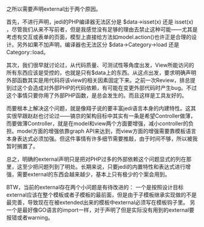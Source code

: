 之所以需要声明external出于两个原因。

首先，不进行声明，jedi的PHP编译器无法区分是 $data->isset(x) 还是 isset(x) ，尽管我们从来不写前者，但是我感觉没有足够的理由去禁止这种可能——尤其是考虑有交互或表单的页面，模型上直接给方法如model.action()也许正是合理的设计。另外如果不加声明，编译器也无法区分 $data->Category->load 还是 Category::load。

其次，我们很早就讨论过，从代码质量、可测试性等角度出发，View所能访问的所有东西应该是受控的，也就是只有$data上的东西。从这点出发，要求明确声明外部函数其实是用代码将该view的相关因素固定下来。之前一次Review，排总提到过这个会造成对外部PHP的代码依赖，有可能在变更外部代码时产生bug。不过这个事情只要你用了外部PHP函数，是总会发生的。而且这样是工具友好的。

而要根本上解决这个问题，就是像翔子说的要丰富jedi语言本身的内建特性。这其实很早跟赵赵也讨论过——镐京的架构目标中其实有一条是希望Controller做薄，而要做薄Controller，就是在model和view两个方面要增强，减小controller的负担。model方面的增强依靠graph API来达到，而view方面的增强需要靠模板语言本身表达式必须加强。但这件事情有许多细节需要推敲，由于时间不够，所以被我暂时搁置了。

总之，明确的external声明只是把对PHP过多的外部依赖这个问题显式的列在那里，这至少把问题列到了明处。长期来说，只要jedi的内置特性和表达式进行增强，需要external的东西会越来越少，基本上只有极少的个案会用到。

BTW，当前的external存在两个小问题是有待改进的：
一个是按照设计目标external应该在整个模板或者子模板的最前面，但是由于子模板继承实现做的不是最完善，导致现在在被extended出来的模板中external必须写在模板钩子里。
另一个是最好像GO语言的import一样，对于声明了但是实际没有用到的external要报错或者warning。
